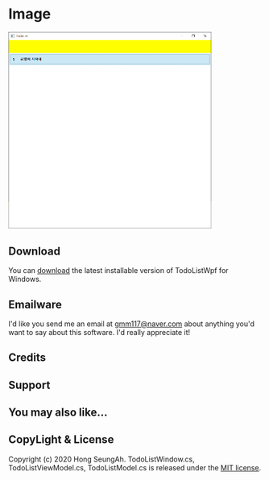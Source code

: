 # Image

<p align="left"><img src="./Img/main.png" width="80%"/></a></p>

## Download

You can [download](https://github.com/gmm117/TodoListWpf) the latest installable version of TodoListWpf for Windows.

## Emailware

I'd like you send me an email at <gmm117@naver.com> about anything you'd want to say about this software. I'd really appreciate it!
## Credits

## Support

## You may also like...

## CopyLight & License

Copyright (c) 2020 Hong SeungAh. TodoListWindow.cs, TodoListViewModel.cs, TodoListModel.cs is released under the [MIT license](https://opensource.org/licenses/MIT).